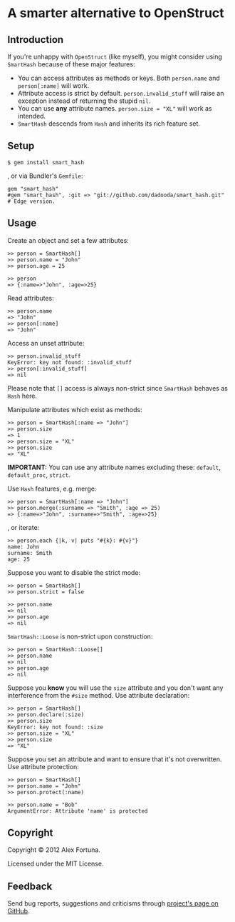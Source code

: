 
A smarter alternative to OpenStruct
===================================

Introduction
------------

If you're unhappy with `OpenStruct` (like myself), you might consider using `SmartHash` because of these major features:

* You can access attributes as methods or keys. Both `person.name` and `person[:name]` will work.
* Attribute access is strict by default. `person.invalid_stuff` will raise an exception instead of returning the stupid `nil`.
* You can use **any** attribute names. `person.size = "XL"` will work as intended.
* `SmartHash` descends from `Hash` and inherits its rich feature set.


Setup
-----

~~~
$ gem install smart_hash
~~~

, or via Bundler's `Gemfile`:

~~~
gem "smart_hash"
#gem "smart_hash", :git => "git://github.com/dadooda/smart_hash.git"     # Edge version.
~~~


Usage
-----

Create an object and set a few attributes:

~~~
>> person = SmartHash[]
>> person.name = "John"
>> person.age = 25

>> person
=> {:name=>"John", :age=>25}
~~~

Read attributes:

~~~
>> person.name
=> "John"
>> person[:name]
=> "John"
~~~

Access an unset attribute:

~~~
>> person.invalid_stuff
KeyError: key not found: :invalid_stuff
>> person[:invalid_stuff]
=> nil
~~~

Please note that `[]` access is always non-strict since `SmartHash` behaves as `Hash` here.

Manipulate attributes which exist as methods:

~~~
>> person = SmartHash[:name => "John"]
>> person.size
=> 1
>> person.size = "XL"
>> person.size
=> "XL"
~~~

**IMPORTANT:** You can use any attribute names excluding these: `default`, `default_proc`, `strict`.

Use `Hash` features, e.g. merge:

~~~
>> person = SmartHash[:name => "John"]
>> person.merge(:surname => "Smith", :age => 25)
=> {:name=>"John", :surname=>"Smith", :age=>25}
~~~

, or iterate:

~~~
>> person.each {|k, v| puts "#{k}: #{v}"}
name: John
surname: Smith
age: 25
~~~

Suppose you want to disable the strict mode:

~~~
>> person = SmartHash[]
>> person.strict = false

>> person.name
=> nil
>> person.age
=> nil
~~~

`SmartHash::Loose` is non-strict upon construction:

~~~
>> person = SmartHash::Loose[]
>> person.name
=> nil
>> person.age
=> nil
~~~

Suppose you **know** you will use the `size` attribute and you don't want any interference from the `#size` method. Use attribute declaration:

~~~
>> person = SmartHash[]
>> person.declare(:size)
>> person.size
KeyError: key not found: :size
>> person.size = "XL"
>> person.size
=> "XL"
~~~

Suppose you set an attribute and want to ensure that it's not overwritten. Use attribute protection:

~~~
>> person = SmartHash[]
>> person.name = "John"
>> person.protect(:name)

>> person.name = "Bob"
ArgumentError: Attribute 'name' is protected
~~~


Copyright
---------

Copyright &copy; 2012 Alex Fortuna.

Licensed under the MIT License.


Feedback
--------

Send bug reports, suggestions and criticisms through [project's page on GitHub](http://github.com/dadooda/smart_hash).
